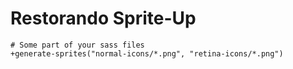 # Restorando Sprite-Up

    # Some part of your sass files
    +generate-sprites("normal-icons/*.png", "retina-icons/*.png")
